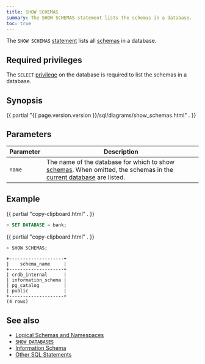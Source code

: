 ```yaml
---
title: SHOW SCHEMAS
summary: The SHOW SCHEMAS statement lists the schemas in a database.
toc: true
---
```


The `SHOW SCHEMAS` [statement](sql-statements.html) lists all [schemas](sql-name-resolution.html#naming-hierarchy) in a database.

## Required privileges

The `SELECT` [privilege](authorization.html#assign-privileges) on the database is required to list the schemas in a database.

## Synopsis

<div>
  {{ partial "{{ page.version.version }}/sql/diagrams/show_schemas.html" . }}
</div>

## Parameters

Parameter | Description
----------|------------
`name` | The name of the database for which to show [schemas](sql-name-resolution.html#naming-hierarchy). When omitted, the schemas in the [current database](sql-name-resolution.html#current-database) are listed.

## Example

{{ partial "copy-clipboard.html" . }}
~~~ sql
> SET DATABASE = bank;
~~~

{{ partial "copy-clipboard.html" . }}
~~~ sql
> SHOW SCHEMAS;
~~~

~~~
+--------------------+
|    schema_name     |
+--------------------+
| crdb_internal      |
| information_schema |
| pg_catalog         |
| public             |
+--------------------+
(4 rows)
~~~

## See also

- [Logical Schemas and Namespaces](sql-name-resolution.html)
- [`SHOW DATABASES`](show-databases.html)
- [Information Schema](information-schema.html)
- [Other SQL Statements](sql-statements.html)
